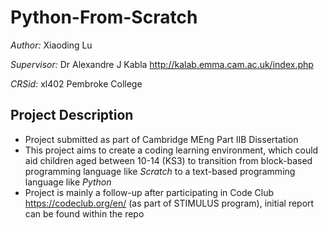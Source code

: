 # Python-From-Scratch
*Author:* Xiaoding Lu

*Supervisor:* Dr Alexandre J Kabla http://kalab.emma.cam.ac.uk/index.php

*CRSid:* xl402 Pembroke College


## Project Description
- Project submitted as part of Cambridge MEng Part IIB Dissertation
- This project aims to create a coding learning environment, which could aid children aged between 10-14 (KS3) to transition from block-based programming language like *Scratch* to a text-based programming language like *Python*
- Project is mainly a follow-up after participating in Code Club https://codeclub.org/en/ (as part of STIMULUS program), initial report can be found within the repo

